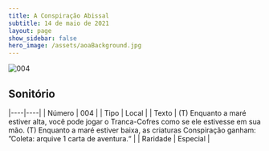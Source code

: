 ```yaml
---
title: A Conspiração Abissal
subtitle: 14 de maio de 2021
layout: page
show_sidebar: false
hero_image: /assets/aoaBackground.jpg
---
```


![004](https://cards-keyforge.s3.eu-north-1.amazonaws.com/media/pt/tac/004.png)

## Sonitório

|----|----|
| Número | 004 |
| Tipo | Local |
| Texto | (T) Enquanto a maré estiver alta, você pode jogar o Tranca-Cofres  como se ele estivesse em sua mão.  (T) Enquanto a maré estiver baixa, as criaturas Conspiração  ganham: ”Coleta: arquive 1 carta de aventura.“ |
| Raridade | Especial |
